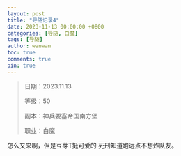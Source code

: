 ```yaml
---
layout: post
title: "导随记录4"
date: 2023-11-13 00:00:00 +0800
categories: [导随, 白魔]
tags: [导随]
author: wanwan
toc: true
comments: true
pin: true
---
```

> 日期：2023.11.13
>
> 等级：50
>
> 副本：神兵要塞帝国南方堡
>
> 职业：白魔

怎么又来啊，但是豆芽T挺可爱的 死刑知道跑远点不想炸队友。